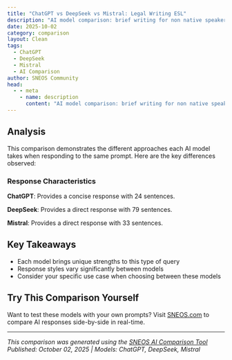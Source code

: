 ```yaml
---
title: "ChatGPT vs DeepSeek vs Mistral: Legal Writing ESL"
description: "AI model comparison: brief writing for non native speakers..."
date: 2025-10-02
category: comparison
layout: Clean
tags:
  - ChatGPT
  - DeepSeek
  - Mistral
  - AI Comparison
author: SNEOS Community
head:
  - - meta
    - name: description
      content: "AI model comparison: brief writing for non native speakers..."
---
```


<ChatComparison
  title="ChatGPT vs DeepSeek vs Mistral: Legal Writing ESL"
  prompt="brief writing for non native speakers"
  :responses='{
    "ChatGPT": "Sure! Here is a brief guide for writing for non-native English speakers:\n\n1. Use Simple Words and Sentences  \n- Choose common, easy words.  \n- Keep sentences short and clear.  \n\n2. Be Clear and Direct  \n- Say what you mean without extra words.  \n- Use active voice (e.g., \u201CShe writes\u201D instead of \u201CIt is written by her\u201D).  \n\n3. Use Examples  \n- Provide examples to explain ideas.  \n- This helps understanding.  \n\n4. Avoid Idioms and Slang  \n- Idioms may confuse readers not familiar with them.  \n- Use literal language.  \n\n5. Check Grammar and Spelling  \n- Use tools like spell check.  \n- Review your writing to avoid mistakes.  \n\n6. Organize Your Writing  \n- Use headings and paragraphs.  \n- Present one idea per paragraph.  \n\n7. Use Visual Aids  \n- When possible, add pictures, charts, or lists for clarity.  \n\nFollowing these tips will make your writing easier for non-native speakers to understand.",
    "DeepSeek": "Of course. Here is a brief guide to better writing, specifically designed for non-native speakers. It focuses on clarity, simplicity, and avoiding common mistakes.\n\n### The Golden Rule: Keep It Simple\n\nYour goal is to be understood, not to sound like a Shakespeare. Using simple, clear language is a sign of strong communication skills.\n\n---\n\n### 1. Sentence Structure: Short \u0026 Clear\n\n*   **Problem:** Long, complicated sentences with many clauses.\n*   **Solution:** Use short sentences. One main idea per sentence.\n\n*   **Instead of:** \u0022The meeting, which was scheduled for 3 PM and was supposed to cover the quarterly budget, has been postponed until next week because the manager is ill.\u0022\n*   **Write:** \u0022The 3 PM meeting about the quarterly budget is postponed. The manager is ill. It will be held next week.\u0022\n\n### 2. Vocabulary: Choose Simple Words\n\nDon\u0027t try to impress with complex words. Use the most common and direct word you know.\n\n*   **Instead of:** **Utilize**, **commence**, **approximately**, **assist**\n*   **Write:** **Use**, **start/begin**, **about**, **help**\n\n### 3. Grammar: Focus on the Big Issues\n\nYou don\u0027t need perfect grammar, but fixing these common errors will make your writing much clearer.\n\n**A. Verb Tenses: Keep it Consistent**\n*   Stick to the past, present, or future. Don\u0027t switch back and forth unnecessarily.\n*   **Instead of:** \u0022I **write** the report yesterday.\u0022 (Wrong tense)\n*   **Write:** \u0022I **wrote** the report yesterday.\u0022\n\n**B. Articles (a, an, the)**\nThis is very difficult, but here\u0027s a simple trick:\n*   Use **\u0022a\u0022** (or **\u0022an\u0022** before a vowel sound) for something general or mentioned for the first time.\n    *   \u0022We need **a** new computer.\u0022\n*   Use **\u0022the\u0022** for something specific or already mentioned.\n    *   \u0022**The** computer we bought is fast.\u0022 (We know which computer.)\n*   Use **no article** for general concepts, countries, or cities.\n    *   \u0022I need **information**. She lives in **Japan**.\u0022\n\n**C. Prepositions (in, on, at, for, etc.)**\nPrepositions are tricky because the rules aren\u0027t always logical. The best way is to learn them in common phrases.\n*   **IN** a document, **IN** July, **IN** a city/country\n*   **ON** a page, **ON** Monday, **ON** the internet\n*   **AT** 9:00 AM, **AT** the office\n*   If you are unsure, check a dictionary or use Google to see common examples.\n\n**D. Subject-Verb Agreement**\nThe verb must match the subject (the person or thing doing the action).\n*   **He/She/It** \u2192 verb \u002B **s** (in the present tense)\n    *   \u0022He **manages** the team.\u0022 (Not \u0022He manage...\u0022)\n*   **I/You/We/They** \u2192 verb without **s**\n    *   \u0022They **manage** the team.\u0022\n\n### 4. Be Direct and Professional\n\n**A. Avoid Idioms and Slang**\nPhrases like \u0022piece of cake\u0022 (easy) or \u0022hit the ground running\u0022 (start quickly) can be confusing. Say what you mean directly.\n\n**B. Use Active Voice (When Possible)**\nActive voice is clearer and stronger than passive voice.\n*   **Passive (weak):** \u0022The report was written by me.\u0022 (The subject is acted upon)\n*   **Active (strong):** \u0022I wrote the report.\u0022 (The subject does the action)\n\n### 5. Practical Tips for Better Writing\n\n1.  **Read Your Writing Aloud:** This is the best way to catch mistakes. If a sentence is difficult to say, it is probably difficult to read. Rewrite it.\n2.  **Use Tools (But Be Careful):**\n    *   **Grammar Checkers:** Use Grammarly or the spell-check in your word processor. They are good for catching basic errors, but don\u0027t rely on them completely.\n    *   **Google Translate/Deepl:** Good for translating *individual words* or *short phrases*. Do **not** use them for entire sentences or paragraphs, as the grammar is often wrong.\n3.  **Have a \u0022Model File\u0022:** Save emails or texts from native speakers that you think are well-written. Use them as a model for your own writing.\n4.  **Plan Before You Write:**\n    *   **Why** are you writing? (To inform, to request, to apologize?)\n    *   **What** are your main points? (List 1-3 key points.)\n    *   **Who** is your reader? (A boss, a colleague, a friend?)\n\n---\n\n### Quick Checklist Before You Send\n\n*   [ ] Are my sentences short?\n*   [ ] Did I use simple, clear words?\n*   [ ] Do my verbs match my subjects? (He **has**, They **have**)\n*   [ ] Did I check the tenses?\n*   [ ] Did I read it aloud to myself?\n\nRemember, practice is the most important thing. The more you write, the more confident you will become. Good luck",
    "Mistral": "Certainly! Writing brief and clear content can be challenging, especially for non-native speakers. Here are some tips and a sample brief to help you get started:\n\n### Tips for Brief Writing:\n1. **Keep It Simple**: Use straightforward language and avoid complex sentences.\n2. **Be Concise**: Stick to the essential points and avoid unnecessary details.\n3. **Use Active Voice**: It makes your writing more direct and easier to understand.\n4. **Avoid Jargon**: Use common words and phrases that are easily understood.\n5. **Proofread**: Check for grammar and spelling errors to ensure clarity.\n\n### Sample Brief:\n\n#### Subject: Meeting Summary\n\n**Date:** October 10, 2023\n\n**Attendees:**\n- John Smith (Team Leader)\n- Maria Garcia (Project Manager)\n- Lee Chen (Developer)\n- Anna Ivanova (Designer)\n\n**Purpose:**\nTo discuss the progress of the new website project and address any issues.\n\n**Key Points:**\n1. **Project Status:**\n   - The design phase is complete.\n   - Development is 70% finished.\n   - Testing will start next week.\n\n2. **Issues:**\n   - There are delays in receiving content from the client.\n   - Some design elements need revision.\n\n3. **Action Items:**\n   - Maria will contact the client to expedite content delivery.\n   - Anna will revise the design elements by Friday.\n   - Lee will complete the remaining development tasks by the end of the week.\n\n4. **Next Meeting:**\n   - Scheduled for October 17, 2023, at 10 AM.\n   - Agenda: Review testing results and plan for launch.\n\n**Conclusion:**\nThe team is making good progress, but timely content delivery from the client is crucial. The next meeting will focus on testing results and launch planning.\n\n---\n\n### Additional Tips:\n- **Use Bullet Points**: They help organize information clearly.\n- **Avoid Long Paragraphs**: Break up text into shorter sections.\n- **Be Specific**: Provide clear details and deadlines.\n\nBy following these guidelines, you can create a brief that is easy to understand and effective for communication."
  }'
  published-date="00:38"
/>

## Analysis

This comparison demonstrates the different approaches each AI model takes when responding to the same prompt. Here are the key differences observed:

### Response Characteristics

**ChatGPT**: Provides a concise response with 24 sentences. 

**DeepSeek**: Provides a direct response with 79 sentences. 

**Mistral**: Provides a direct response with 33 sentences. 

## Key Takeaways

- Each model brings unique strengths to this type of query
- Response styles vary significantly between models
- Consider your specific use case when choosing between these models

## Try This Comparison Yourself

Want to test these models with your own prompts? Visit [SNEOS.com](https://sneos.com) to compare AI responses side-by-side in real-time.

---

*This comparison was generated using the [SNEOS AI Comparison Tool](https://sneos.com)*
*Published: October 02, 2025 | Models: ChatGPT, DeepSeek, Mistral*

